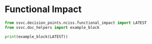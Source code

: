 # Functional Impact

```python exec="true" idprefix=""
from ssvc.decision_points.nciss.functional_impact import LATEST
from ssvc.doc_helpers import example_block

print(example_block(LATEST))
```
